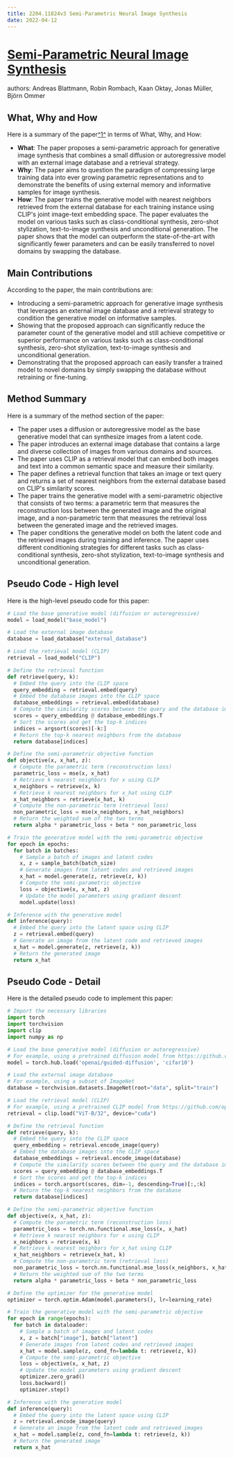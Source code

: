```yaml
---
title: 2204.11824v3 Semi-Parametric Neural Image Synthesis
date: 2022-04-12
---
```


# [Semi-Parametric Neural Image Synthesis](http://arxiv.org/abs/2204.11824v3)

authors: Andreas Blattmann, Robin Rombach, Kaan Oktay, Jonas Müller, Björn Ommer


## What, Why and How

[1]: https://arxiv.org/abs/2204.11824 "[2204.11824] Semi-Parametric Neural Image Synthesis - arXiv.org"
[2]: https://arxiv.org/abs/2204.11824v1 "[2204.11824v1] Retrieval-Augmented Diffusion Models - arXiv.org"
[3]: http://export.arxiv.org/abs/2204.11824v1 "[2204.11824v1] Retrieval-Augmented Diffusion Models"

Here is a summary of the paper[^1^][1] in terms of What, Why, and How:

- **What**: The paper proposes a semi-parametric approach for generative image synthesis that combines a small diffusion or autoregressive model with an external image database and a retrieval strategy.
- **Why**: The paper aims to question the paradigm of compressing large training data into ever growing parametric representations and to demonstrate the benefits of using external memory and informative samples for image synthesis.
- **How**: The paper trains the generative model with nearest neighbors retrieved from the external database for each training instance using CLIP's joint image-text embedding space. The paper evaluates the model on various tasks such as class-conditional synthesis, zero-shot stylization, text-to-image synthesis and unconditional generation. The paper shows that the model can outperform the state-of-the-art with significantly fewer parameters and can be easily transferred to novel domains by swapping the database.

## Main Contributions

According to the paper, the main contributions are:

- Introducing a semi-parametric approach for generative image synthesis that leverages an external image database and a retrieval strategy to condition the generative model on informative samples.
- Showing that the proposed approach can significantly reduce the parameter count of the generative model and still achieve competitive or superior performance on various tasks such as class-conditional synthesis, zero-shot stylization, text-to-image synthesis and unconditional generation.
- Demonstrating that the proposed approach can easily transfer a trained model to novel domains by simply swapping the database without retraining or fine-tuning.

## Method Summary

Here is a summary of the method section of the paper:

- The paper uses a diffusion or autoregressive model as the base generative model that can synthesize images from a latent code.
- The paper introduces an external image database that contains a large and diverse collection of images from various domains and sources.
- The paper uses CLIP as a retrieval model that can embed both images and text into a common semantic space and measure their similarity.
- The paper defines a retrieval function that takes an image or text query and returns a set of nearest neighbors from the external database based on CLIP's similarity scores.
- The paper trains the generative model with a semi-parametric objective that consists of two terms: a parametric term that measures the reconstruction loss between the generated image and the original image, and a non-parametric term that measures the retrieval loss between the generated image and the retrieved images.
- The paper conditions the generative model on both the latent code and the retrieved images during training and inference. The paper uses different conditioning strategies for different tasks such as class-conditional synthesis, zero-shot stylization, text-to-image synthesis and unconditional generation.

## Pseudo Code - High level

Here is the high-level pseudo code for this paper:

```python
# Load the base generative model (diffusion or autoregressive)
model = load_model("base_model")

# Load the external image database
database = load_database("external_database")

# Load the retrieval model (CLIP)
retrieval = load_model("CLIP")

# Define the retrieval function
def retrieve(query, k):
  # Embed the query into the CLIP space
  query_embedding = retrieval.embed(query)
  # Embed the database images into the CLIP space
  database_embeddings = retrieval.embed(database)
  # Compute the similarity scores between the query and the database images
  scores = query_embedding @ database_embeddings.T
  # Sort the scores and get the top-k indices
  indices = argsort(scores)[-k:]
  # Return the top-k nearest neighbors from the database
  return database[indices]

# Define the semi-parametric objective function
def objective(x, x_hat, z):
  # Compute the parametric term (reconstruction loss)
  parametric_loss = mse(x, x_hat)
  # Retrieve k nearest neighbors for x using CLIP
  x_neighbors = retrieve(x, k)
  # Retrieve k nearest neighbors for x_hat using CLIP
  x_hat_neighbors = retrieve(x_hat, k)
  # Compute the non-parametric term (retrieval loss)
  non_parametric_loss = mse(x_neighbors, x_hat_neighbors)
  # Return the weighted sum of the two terms
  return alpha * parametric_loss + beta * non_parametric_loss

# Train the generative model with the semi-parametric objective
for epoch in epochs:
  for batch in batches:
    # Sample a batch of images and latent codes
    x, z = sample_batch(batch_size)
    # Generate images from latent codes and retrieved images
    x_hat = model.generate(z, retrieve(z, k))
    # Compute the semi-parametric objective
    loss = objective(x, x_hat, z)
    # Update the model parameters using gradient descent
    model.update(loss)

# Inference with the generative model
def inference(query):
  # Embed the query into the latent space using CLIP
  z = retrieval.embed(query)
  # Generate an image from the latent code and retrieved images
  x_hat = model.generate(z, retrieve(z, k))
  # Return the generated image
  return x_hat

```


## Pseudo Code - Detail

Here is the detailed pseudo code to implement this paper:

```python
# Import the necessary libraries
import torch
import torchvision
import clip
import numpy as np

# Load the base generative model (diffusion or autoregressive)
# For example, using a pretrained diffusion model from https://github.com/openai/guided-diffusion
model = torch.hub.load('openai/guided-diffusion', 'cifar10')

# Load the external image database
# For example, using a subset of ImageNet
database = torchvision.datasets.ImageNet(root="data", split="train")

# Load the retrieval model (CLIP)
# For example, using a pretrained CLIP model from https://github.com/openai/CLIP
retrieval = clip.load("ViT-B/32", device="cuda")

# Define the retrieval function
def retrieve(query, k):
  # Embed the query into the CLIP space
  query_embedding = retrieval.encode_image(query)
  # Embed the database images into the CLIP space
  database_embeddings = retrieval.encode_image(database)
  # Compute the similarity scores between the query and the database images
  scores = query_embedding @ database_embeddings.T
  # Sort the scores and get the top-k indices
  indices = torch.argsort(scores, dim=-1, descending=True)[:,:k]
  # Return the top-k nearest neighbors from the database
  return database[indices]

# Define the semi-parametric objective function
def objective(x, x_hat, z):
  # Compute the parametric term (reconstruction loss)
  parametric_loss = torch.nn.functional.mse_loss(x, x_hat)
  # Retrieve k nearest neighbors for x using CLIP
  x_neighbors = retrieve(x, k)
  # Retrieve k nearest neighbors for x_hat using CLIP
  x_hat_neighbors = retrieve(x_hat, k)
  # Compute the non-parametric term (retrieval loss)
  non_parametric_loss = torch.nn.functional.mse_loss(x_neighbors, x_hat_neighbors)
  # Return the weighted sum of the two terms
  return alpha * parametric_loss + beta * non_parametric_loss

# Define the optimizer for the generative model
optimizer = torch.optim.Adam(model.parameters(), lr=learning_rate)

# Train the generative model with the semi-parametric objective
for epoch in range(epochs):
  for batch in dataloader:
    # Sample a batch of images and latent codes
    x, z = batch["image"], batch["latent"]
    # Generate images from latent codes and retrieved images
    x_hat = model.sample(z, cond_fn=lambda t: retrieve(z, k))
    # Compute the semi-parametric objective
    loss = objective(x, x_hat, z)
    # Update the model parameters using gradient descent
    optimizer.zero_grad()
    loss.backward()
    optimizer.step()

# Inference with the generative model
def inference(query):
  # Embed the query into the latent space using CLIP
  z = retrieval.encode_image(query)
  # Generate an image from the latent code and retrieved images
  x_hat = model.sample(z, cond_fn=lambda t: retrieve(z, k))
  # Return the generated image
  return x_hat

```